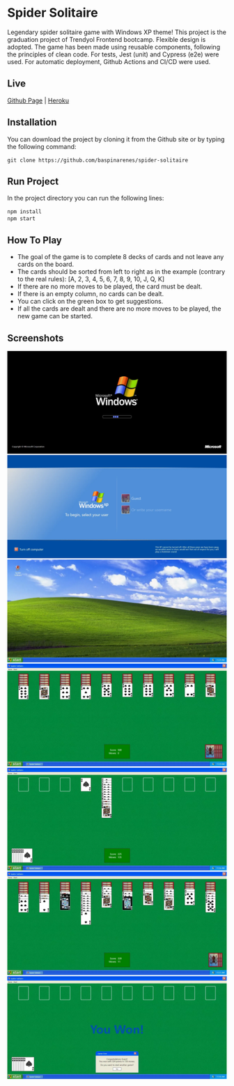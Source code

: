 # Spider Solitaire

Legendary spider solitaire game with Windows XP theme! This project is the graduation project of Trendyol Frontend bootcamp. Flexible design is adopted. The game has been made using reusable components, following the principles of clean code. For tests, Jest (unit) and Cypress (e2e) were used. For automatic deployment, Github Actions and CI/CD were used.

## Live

[Github Page](https://enesbaspinar.me/spider-solitaire/) | [Heroku](https://legend-spider-solitaire.herokuapp.com/)

## Installation

You can download the project by cloning it from the Github site or by typing the following command:

```console
git clone https://github.com/baspinarenes/spider-solitaire
```

## Run Project

In the project directory you can run the following lines:

```console
npm install
npm start
```

## How To Play

- The goal of the game is to complete 8 decks of cards and not leave any cards on the board.
- The cards should be sorted from left to right as in the example (contrary to the real rules): [A, 2, 3, 4, 5, 6, 7, 8, 9, 10, J, Q, K]
- If there are no more moves to be played, the card must be dealt.
- If there is an empty column, no cards can be dealt.
- You can click on the green box to get suggestions.
- If all the cards are dealt and there are no more moves to be played, the new game can be started.

## Screenshots

![](./readme/intro.webp)
![](./readme/login.webp)
![](./readme/desktop.webp)
![](./readme/game-starting.webp)
![](./readme/completed-decks.webp)
![](./readme/hint.webp)
![](./readme/won.webp)
